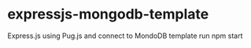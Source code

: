 # expressjs-mongodb-template
Express.js using  Pug.js  and connect to MondoDB template
run npm start
